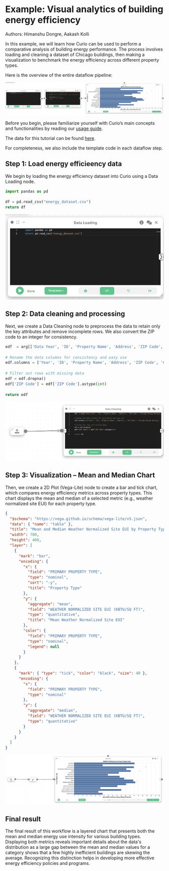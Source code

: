 # Example: Visual analytics of building energy efficiency

Authors: Himanshu Dongre, Aakash Kolli

In this example, we will learn how Curio can be used to perform a comparative analysis of building energy performance. The process involves loading and cleaning a dataset of Chicago buildings, then making a visualization to benchmark the energy efficiency across different property types.

Here is the overview of the entire dataflow pipeline:

![](./images/9-1.png)

Before you begin, please familiarize yourself with Curio’s main concepts and functionalities by reading our [usage guide](https://github.com/urban-toolkit/curio/blob/main/docs/USAGE.md).

The data for this tutorial can be found [here](data/energy_dataset.csv).

For completeness, we also include the template code in each dataflow step.

## Step 1: Load energy efficieency data

We begin by loading the energy efficiency dataset into Curio using a Data Loading node.

```python
import pandas as pd

df = pd.read_csv("energy_dataset.csv")
return df
```

![](./images/9-2.png)

## Step 2: Data cleaning and processing

Next, we create a Data Cleaning node to preprocess the data to retain only the key attributes and remove incomplete rows. We also convert the ZIP code to an integer for consistency.

```python
edf  = arg[['Data Year', 'ID', 'Property Name', 'Address', 'ZIP Code', 'Chicago Energy Rating', 'Community Area', 'Primary Property Type', 'Gross Floor Area - Buildings (sq ft)', 'Year Built', '# of Buildings', 'ENERGY STAR Score', 'Site EUI (kBtu/sq ft)', 'Source EUI (kBtu/sq ft)', 'Weather Normalized Site EUI (kBtu/sq ft)', 'Weather Normalized Source EUI (kBtu/sq ft)', 'Total GHG Emissions (Metric Tons CO2e)', 'GHG Intensity (kg CO2e/sq ft)', 'Latitude', 'Longitude', 'Location']]

# Rename the data columns for consistency and easy use
edf.columns = ['Year', 'ID', 'Property Name', 'Address', 'ZIP Code', 'Chicago Energy Rating', 'Community Area', 'Primary Property Type', 'Gross Floor Area', 'Year Built', '# of Buildings', 'ENERGY STAR Score', 'Site EUI', 'Source EUI', 'Weather Normalized Site EUI', 'Weather Normalized Source EUI', 'Total GHG Emissions', 'GHG Intensity', 'Latitude', 'Longitude', 'Location']

# Filter out rows with missing data
edf = edf.dropna()
edf['ZIP Code'] = edf['ZIP Code'].astype(int)

return edf
```

![](./images/9-3.png)

## Step 3: Visualization – Mean and Median Chart

Then, we create a 2D Plot (Vega-Lite) node to create a bar and tick chart, which compares energy efficiency metrics across property types. This chart displays the mean and median of a selected metric (e.g., weather normalized site EUI) for each property type.

```json
{
  "$schema": "https://vega.github.io/schema/vega-lite/v5.json",
  "data": { "name": "table" },
  "title": "Mean and Median Weather Normalized Site EUI by Property Type",
  "width": 700,
  "height": 400,
  "layer": [
    {
      "mark": "bar",
      "encoding": {
        "x": {
          "field": "PRIMARY PROPERTY TYPE",
          "type": "nominal",
          "sort": "-y",
          "title": "Property Type"
        },
        "y": {
          "aggregate": "mean",
          "field": "WEATHER NORMALIZED SITE EUI (KBTU/SQ FT)",
          "type": "quantitative",
          "title": "Mean Weather Normalized Site EUI"
        },
        "color": {
          "field": "PRIMARY PROPERTY TYPE",
          "type": "nominal",
          "legend": null
        }
      }
    },
    {
      "mark": { "type": "tick", "color": "black", "size": 40 },
      "encoding": {
        "x": {
          "field": "PRIMARY PROPERTY TYPE",
          "type": "nominal"
        },
        "y": {
          "aggregate": "median",
          "field": "WEATHER NORMALIZED SITE EUI (KBTU/SQ FT)",
          "type": "quantitative"
        }
      }
    }
  ]
}
```

![](./images/9-4.png)

## Final result

The final result of this workflow is a layered chart that presents both the mean and median energy use intensity for various building types. Displaying both metrics reveals important details about the data's distribution as a large gap between the mean and median values for a category shows that a few highly inefficient buildings are skewing the average. Recognizing this distinction helps in developing more effective energy efficiency policies and programs.
